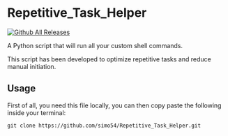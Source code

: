 # Repetitive_Task_Helper

[![Github All Releases](https://img.shields.io/badge/README.md-in%20progress-yellow)]()

A Python script that will run all your custom shell commands.

This script has been developed to optimize repetitive tasks and reduce manual initiation.

## Usage

First of all, you need this file locally, you can then copy paste the following inside your terminal:

```
git clone https://github.com/simo54/Repetitive_Task_Helper.git
```
